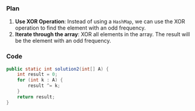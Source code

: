 ### Plan
1. **Use XOR Operation**: Instead of using a `HashMap`, we can use the XOR operation to find the element with an odd frequency.
2. **Iterate through the array**: XOR all elements in the array. The result will be the element with an odd frequency.

### Code
```java
public static int solution2(int[] A) {
    int result = 0;
    for (int k : A) {
        result ^= k;
    }
    return result;
}
```